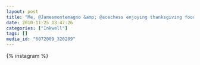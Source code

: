 ```yaml
---
layout: post
title: "Me, @Jamesmontemagno &amp; @acechess enjoying thanksgiving food and drink"
date: 2010-11-25 13:47:26
categories: ["Inkwell"]
tags: []
media_id: "6072009_326209"
---
```


{% instagram %}
